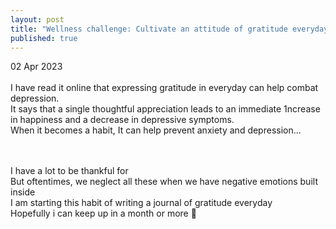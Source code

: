 ```yaml
---
layout: post
title: "Wellness challenge: Cultivate an attitude of gratitude everyday"
published: true
---
```

02 Apr 2023
<br>
<br>
I have read it online that expressing gratitude in everyday can help combat depression.
<br>
It says that a single thoughtful appreciation leads to an immediate 1ncrease in happiness and a decrease in depressive symptoms.
<br>
When it becomes a habit, It can help prevent anxiety and depression...
<br>
<br>
<!--more-->
<br>
I have a lot to be thankful for
<br>
But oftentimes, we neglect all these when we have negative emotions built inside 
<br>
I am starting this habit of writing a journal of gratitude everyday
<br>
Hopefully i can keep up in a month or more 😬
